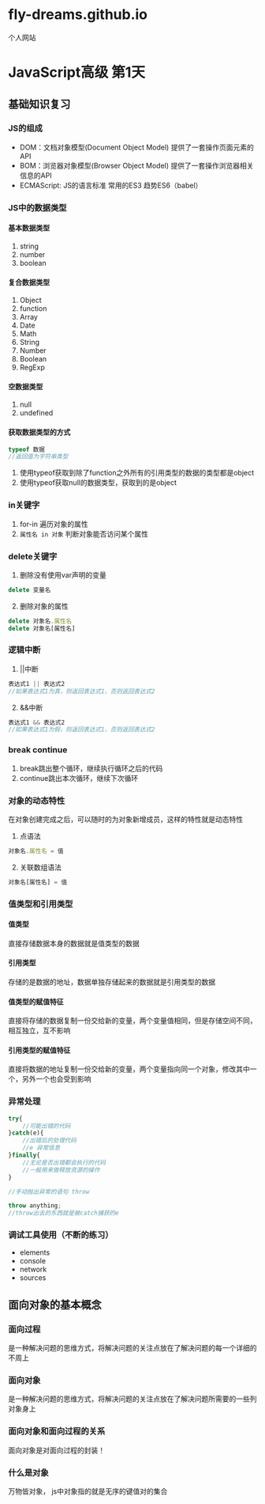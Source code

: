 # fly-dreams.github.io
个人网站
# JavaScript高级 第1天

## 基础知识复习
### JS的组成
* DOM：文档对象模型(Document Object Model) 提供了一套操作页面元素的API
* BOM：浏览器对象模型(Browser Object Model) 提供了一套操作浏览器相关信息的API
* ECMAScript: JS的语言标准 常用的ES3  趋势ES6（babel）

### JS中的数据类型
#### 基本数据类型
1. string
2. number
3. boolean

#### 复合数据类型
1. Object
2. function
3. Array
4. Date
5. Math
6. String
7. Number
8. Boolean
9. RegExp

#### 空数据类型
1. null
2. undefined

#### 获取数据类型的方式
```js
typeof 数据
//返回值为字符串类型
```
1. 使用typeof获取到除了function之外所有的引用类型的数据的类型都是object
2. 使用typeof获取null的数据类型，获取到的是object

### in关键字
1. for-in 遍历对象的属性
2. `属性名 in 对象` 判断对象能否访问某个属性

### delete关键字
1. 删除没有使用var声明的变量
```js
delete 变量名
```
2. 删除对象的属性
```js
delete 对象名.属性名
delete 对象名[属性名]
```

### 逻辑中断
1. ||中断
```js
表达式1 || 表达式2
//如果表达式1为真，则返回表达式1，否则返回表达式2
```
2. &&中断
```js
表达式1 && 表达式2
//如果表达式1为假，则返回表达式1，否则返回表达式2
```

### break continue
1. break跳出整个循环，继续执行循环之后的代码
2. continue跳出本次循环，继续下次循环

### 对象的动态特性
在对象创建完成之后，可以随时的为对象新增成员，这样的特性就是动态特性
1. 点语法
```js
对象名.属性名 = 值
```
2. 关联数组语法
```js
对象名[属性名] = 值
```
### 值类型和引用类型
#### 值类型
直接存储数据本身的数据就是值类型的数据
#### 引用类型
存储的是数据的地址，数据单独存储起来的数据就是引用类型的数据
#### 值类型的赋值特征
直接将存储的数据复制一份交给新的变量，两个变量值相同，但是存储空间不同，相互独立，互不影响
#### 引用类型的赋值特征
直接将数据的地址复制一份交给新的变量，两个变量指向同一个对象，修改其中一个，另外一个也会受到影响

### 异常处理
```js
try{
	//可能出错的代码
}catch(e){
	//出错后的处理代码
	//e 异常信息
}finally{
	//无论是否出错都会执行的代码
	//一般用来做释放资源的操作
}

//手动抛出异常的语句 throw

throw anything;
//throw出去的东西就是被catch捕获的e
```
### 调试工具使用（不断的练习）
* elements
* console
* network
* sources 

## 面向对象的基本概念
### 面向过程
是一种解决问题的思维方式，将解决问题的关注点放在了解决问题的每一个详细的不周上
### 面向对象
是一种解决问题的思维方式，将解决问题的关注点放在了解决问题所需要的一些列对象身上

### 面向对象和面向过程的关系
面向对象是对面向过程的封装！

### 什么是对象
万物皆对象， js中对象指的就是无序的键值对的集合
